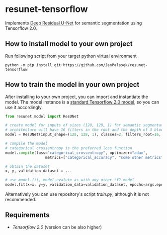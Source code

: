 # resunet-tensorflow
Implements [Deep Residual U-Net](https://arxiv.org/pdf/1711.10684.pdf) for semantic segmentation using Tensorflow 2.0.

## How to install model to your own project
Run following script from your target python virtual environment

```shell
python -m pip install git+https://github.com/JanPalasek/resunet-tensorflow
```

## How to train the model in your own project
After installing to your own project, you can import and instantiate the model. The model instance is a [standard Tensorflow 2.0 model](https://www.tensorflow.org/api_docs/python/tf/keras/Model), so you can use it accordingly.

```python
from resunet.model import ResUNet

# create model for inputs of sizes (128, 128, 1) for semantic segmentation into 2 classes
# architecture will have 16 filters in the root and the depth of 3 blocks
model = ResUNet(input_shape=(128, 128, 1), classes=2, filters_root=16, depth=3)

# compile the model
# categorical crossentropy is the preferred loss function
model.compile(loss="categorical_crossentropy", optimizer="adam",
                  metrics=["categorical_accuracy", "some other metrics"])

# obtain the dataset
x, y, validation_dataset = ...

# use model.fit, model.evalute as with any other tf2 model
model.fit(x=x, y=y, validation_data=validation_dataset, epochs=args.epochs, batch_size=args.batch_size)
```

Alternatively you can use repository's script *train.py*, although it is not recommended.

## Requirements
- *Tensorflow 2.0* (version can be also higher)
